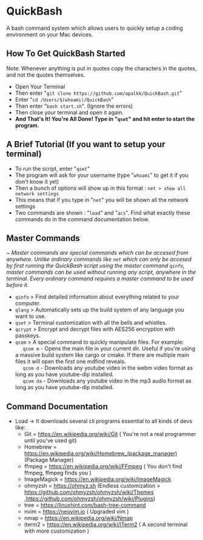 # QuickBash
A bash command system which allows users to quickly setup a coding environment on your Mac devices.

## How To Get QuickBash Started
Note: Whenever anything is put in quotes copy the characters in the quotes, and not the quotes themselves.

* Open Your Terminal
* Then enter "```git clone https://github.com/apalkk/QuickBash.git```"
* Enter "```cd /Users/$(whoami)/QuickBash```"
* Then enter "```bash start.sh```". (Ignore the errors)
* Then close your terminal and open it again.
* **And That's It! You're All Done! Type in "```qset```" and hit enter to start the program.**

## A Brief Tutorial (If you want to setup your terminal)
* To run the script, enter "```qset```"
* The program will ask for your username (type "```whoami```" to get it if you don't know it yet)
* Then a bunch of options will show up in this format : ```net > show all network settings```
* This means that if you type in "```net```" you will be shown all the network settings
* Two commands are shown : "```load```" and "```acs```". Find what exactly these commands do in the command documentation below.

## Master Commands
~ *Master commands are special commands which can be accesed from anywhere. Unlike ordinary commands like ```net``` which can only be accesed by first running the QuickBash script using the master command ```qinfo```, master commands can be used without running any script, anywhere in the terminal. Every ordinary command requires a master command to be used before it.*

* ```qinfo``` > Find detailed information about everything related to your computer.
* ```qlang``` > Automatically sets up the build system of any language you want to use. 
* ```qset```  > Terminal customization with all the bells and whistles.
* ```qcrypt``` > Encrypt and decrypt files with AES256 encryption with passkeys.
* ```qcom``` > A special command to quickly manipulate files. For example: 
<br>&nbsp;&nbsp;&nbsp;&nbsp;&nbsp;```qcom m``` - Opens the main file in your current dir. Useful if you're using a massive build system like cargo or cmake. If there are multiple main files it will open the first one mdfind reveals.
<br>&nbsp;&nbsp;&nbsp;&nbsp;&nbsp;```qcom d``` - Downloads any youtube video in the webm video format as long as you have youtube-dlp installed.
<br>&nbsp;&nbsp;&nbsp;&nbsp;&nbsp;```qcom da``` - Downloads any youtube video in the mp3 audio format as long as you have youtube-dlp installed.


## Command Documentation
* Load -> It downloads several cli programs essential to all kinds of devs like:
    *  Git = https://en.wikipedia.org/wiki/Git ( You're not a real programmer until you've used git)
    *  Homebrew = https://en.wikipedia.org/wiki/Homebrew_(package_manager) (Package Manager)
    *  ffmpeg = https://en.wikipedia.org/wiki/FFmpeg ( You don't find ffmpeg, ffmpeg finds you )
    *  ImageMagick = https://en.wikipedia.org/wiki/ImageMagick
    *  ohmyzsh = https://ohmyz.sh (Endless customization > https://github.com/ohmyzsh/ohmyzsh/wiki/Themes ,https://github.com/ohmyzsh/ohmyzsh/wiki/Plugins)
    *  tree = https://linuxhint.com/bash-tree-command
    *  nvim = https://neovim.io ( Upgraded vim )
    *  nmap = https://en.wikipedia.org/wiki/Nmap
    *  iterm2 = https://en.wikipedia.org/wiki/ITerm2 ( A second terminal with more customization )
